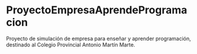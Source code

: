 # ProyectoEmpresaAprendeProgramacion
Proyecto de simulación de empresa para enseñar y aprender programación, destinado al Colegio Provincial Antonio Martín Marte.
